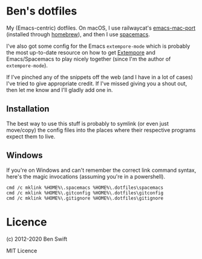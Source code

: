 # Ben's dotfiles

My (Emacs-centric) dotfiles. On macOS, I use railwaycat's
[emacs-mac-port](https://github.com/railwaycat/emacs-mac-port) (installed
through [homebrew](http://brew.sh)), and then I use
[spacemacs](https://spacemacs.org).

I've also got some config for the Emacs `extempore-mode` which is probably the
most up-to-date resource on how to get [Extempore](http://extempore.moso.com.au)
and Emacs/Spacemacs to play nicely together (since I'm the author of
`extempore-mode`).

If I've pinched any of the snippets off the web (and I have in a lot
of cases) I've tried to give appropriate credit.  If I've missed
giving you a shout out, then let me know and I'll gladly add one in.

## Installation

The best way to use this stuff is probably to symlink (or even just move/copy)
the config files into the places where their respective programs expect them to
live.

## Windows

If you're on Windows and can't remember the correct link command syntax, here's
the magic invocations (assuming you're in a powershell).

```
cmd /c mklink %HOME%\.spacemacs %HOME%\.dotfiles\spacemacs
cmd /c mklink %HOME%\.gitconfig %HOME%\.dotfiles\gitconfig
cmd /c mklink %HOME%\.gitignore %HOME%\.dotfiles\gitignore
```

# Licence

(c) 2012-2020 Ben Swift

MIT Licence
